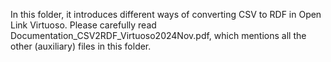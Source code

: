In this folder, it introduces different ways of converting CSV to RDF in Open Link Virtuoso.
Please carefully read Documentation_CSV2RDF_Virtuoso2024Nov.pdf, which mentions all the other (auxiliary) files in this folder.